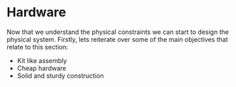 Hardware
========

Now that we understand the physical constraints we can start to design the physical system. Firstly, lets reiterate over some of the main objectives that relate to this section:

- Kit like assembly
- Cheap hardware
- Solid and sturdy construction
